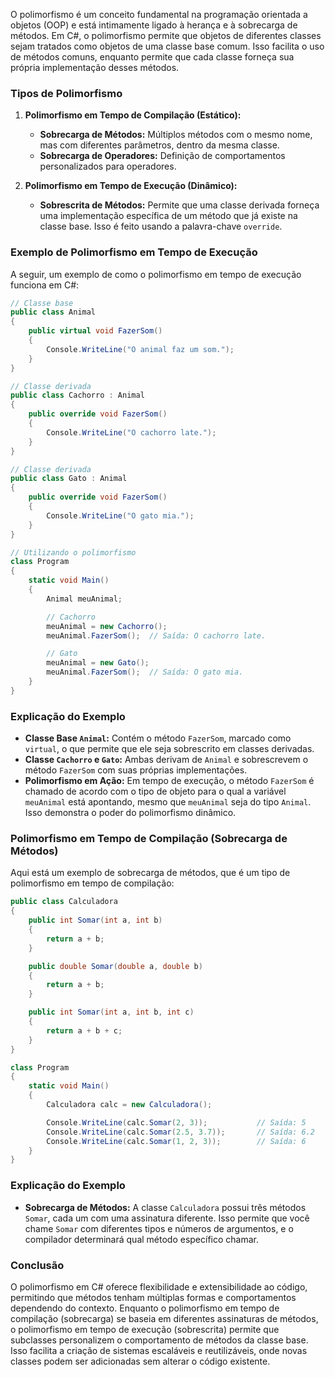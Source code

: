 O polimorfismo é um conceito fundamental na programação orientada a objetos (OOP) e está intimamente ligado à herança e à sobrecarga de métodos. Em C#, o polimorfismo permite que objetos de diferentes classes sejam tratados como objetos de uma classe base comum. Isso facilita o uso de métodos comuns, enquanto permite que cada classe forneça sua própria implementação desses métodos.

### Tipos de Polimorfismo

1. **Polimorfismo em Tempo de Compilação (Estático):**
   - **Sobrecarga de Métodos:** Múltiplos métodos com o mesmo nome, mas com diferentes parâmetros, dentro da mesma classe.
   - **Sobrecarga de Operadores:** Definição de comportamentos personalizados para operadores.

2. **Polimorfismo em Tempo de Execução (Dinâmico):**
   - **Sobrescrita de Métodos:** Permite que uma classe derivada forneça uma implementação específica de um método que já existe na classe base. Isso é feito usando a palavra-chave `override`.

### Exemplo de Polimorfismo em Tempo de Execução

A seguir, um exemplo de como o polimorfismo em tempo de execução funciona em C#:

```csharp
// Classe base
public class Animal
{
    public virtual void FazerSom()
    {
        Console.WriteLine("O animal faz um som.");
    }
}

// Classe derivada
public class Cachorro : Animal
{
    public override void FazerSom()
    {
        Console.WriteLine("O cachorro late.");
    }
}

// Classe derivada
public class Gato : Animal
{
    public override void FazerSom()
    {
        Console.WriteLine("O gato mia.");
    }
}

// Utilizando o polimorfismo
class Program
{
    static void Main()
    {
        Animal meuAnimal;

        // Cachorro
        meuAnimal = new Cachorro();
        meuAnimal.FazerSom();  // Saída: O cachorro late.

        // Gato
        meuAnimal = new Gato();
        meuAnimal.FazerSom();  // Saída: O gato mia.
    }
}
```

### Explicação do Exemplo

- **Classe Base `Animal`:** Contém o método `FazerSom`, marcado como `virtual`, o que permite que ele seja sobrescrito em classes derivadas.
- **Classe `Cachorro` e `Gato`:** Ambas derivam de `Animal` e sobrescrevem o método `FazerSom` com suas próprias implementações.
- **Polimorfismo em Ação:** Em tempo de execução, o método `FazerSom` é chamado de acordo com o tipo de objeto para o qual a variável `meuAnimal` está apontando, mesmo que `meuAnimal` seja do tipo `Animal`. Isso demonstra o poder do polimorfismo dinâmico.

### Polimorfismo em Tempo de Compilação (Sobrecarga de Métodos)

Aqui está um exemplo de sobrecarga de métodos, que é um tipo de polimorfismo em tempo de compilação:

```csharp
public class Calculadora
{
    public int Somar(int a, int b)
    {
        return a + b;
    }

    public double Somar(double a, double b)
    {
        return a + b;
    }

    public int Somar(int a, int b, int c)
    {
        return a + b + c;
    }
}

class Program
{
    static void Main()
    {
        Calculadora calc = new Calculadora();

        Console.WriteLine(calc.Somar(2, 3));           // Saída: 5
        Console.WriteLine(calc.Somar(2.5, 3.7));       // Saída: 6.2
        Console.WriteLine(calc.Somar(1, 2, 3));        // Saída: 6
    }
}
```

### Explicação do Exemplo

- **Sobrecarga de Métodos:** A classe `Calculadora` possui três métodos `Somar`, cada um com uma assinatura diferente. Isso permite que você chame `Somar` com diferentes tipos e números de argumentos, e o compilador determinará qual método específico chamar.

### Conclusão

O polimorfismo em C# oferece flexibilidade e extensibilidade ao código, permitindo que métodos tenham múltiplas formas e comportamentos dependendo do contexto. Enquanto o polimorfismo em tempo de compilação (sobrecarga) se baseia em diferentes assinaturas de métodos, o polimorfismo em tempo de execução (sobrescrita) permite que subclasses personalizem o comportamento de métodos da classe base. Isso facilita a criação de sistemas escaláveis e reutilizáveis, onde novas classes podem ser adicionadas sem alterar o código existente.